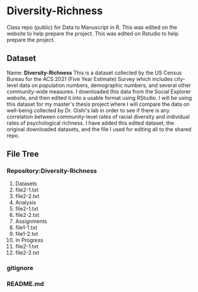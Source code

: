 # Diversity-Richness
Class repo (public) for Data to Manuscript in R.
This was edited on the website to help prepare the project. 
This was edited on Rstudio to help prepare the project.

## Dataset
Name: __Diversity-Richness__
This is a dataset collected by the US Census Bureau for the ACS 2021 (Five Year Estimate) Survey which includes city-level data on population numbers, demographic numbers, and several other community-wide measures. I downloaded this data from the Social Explorer website, and then edited it into a usable format using RStudio. I will be using this dataset for my master's thesis project where I will compare the data on well-being collected by Dr. Oishi's lab in order to see if there is any correlation between community-level rates of racial diversity and individual rates of psychological richness. I have added this edited dataset, the original downloaded datasets, and the file I used for editing all to the shared repo.

## File Tree
### Repository:Diversity-Richness  
1. Datasets  
  1. file2-1.txt  
  2. file2-2.txt  
2. Analysis  
  1. file2-1.txt  
  2. file2-2.txt  
3. Assignments  
  1. file1-1.txt  
  2. file1-2.txt  
3. In Progress  
  1. file2-1.txt  
  2. file2-2.txt    
### gitignore  
### README.md
